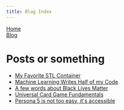 ```yaml
---
title: Blog Index
---
```



<head>
  <meta charset="UTF-8">
  <title>time to open blogs...</title>
  <link rel="shortcut icon" href="favicon.ico">
</head>
<div id="sitelinks">
  <a href="index.html">Home</a><br>
  <a href="blog/blogindex.html">Blog</a>
</div>

# Posts or something
- [My Favorite STL Container](blog/05192020.html)  
- [Machine Learning Writes Half of my Code](blog/05202020.html)  
- [A few words about Black Lives Matter](blog/06022020.html)  
- [Universal Card Game Fundamentals](blog/06072020.html)  
- [Persona 5 is not too easy, it's accessible](blog/07012020.md)  
